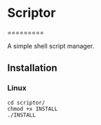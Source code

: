 # Scriptor
=========

A simple shell script manager.

## Installation
### Linux
~~~~
cd scriptor/
chmod +x INSTALL
./INSTALL
~~~~
